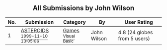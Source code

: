 ﻿<div align="center">

## All Submissions by John Wilson

</div>

No.  | Submission | Category | By   | User Rating
---- | ---------- | -------- | ---- | -----------
1 | [ASTEROIDS<br /><sup>1999-11-10 13:05:06</sup>](https://github.com/Planet-Source-Code/john-wilson-asteroids__1-4194) | [Games<br /><sup>Visual Basic</sup>](../ByCategory/games__1-38.md) | John Wilson | 4.8 (24 globes from 5 users)
